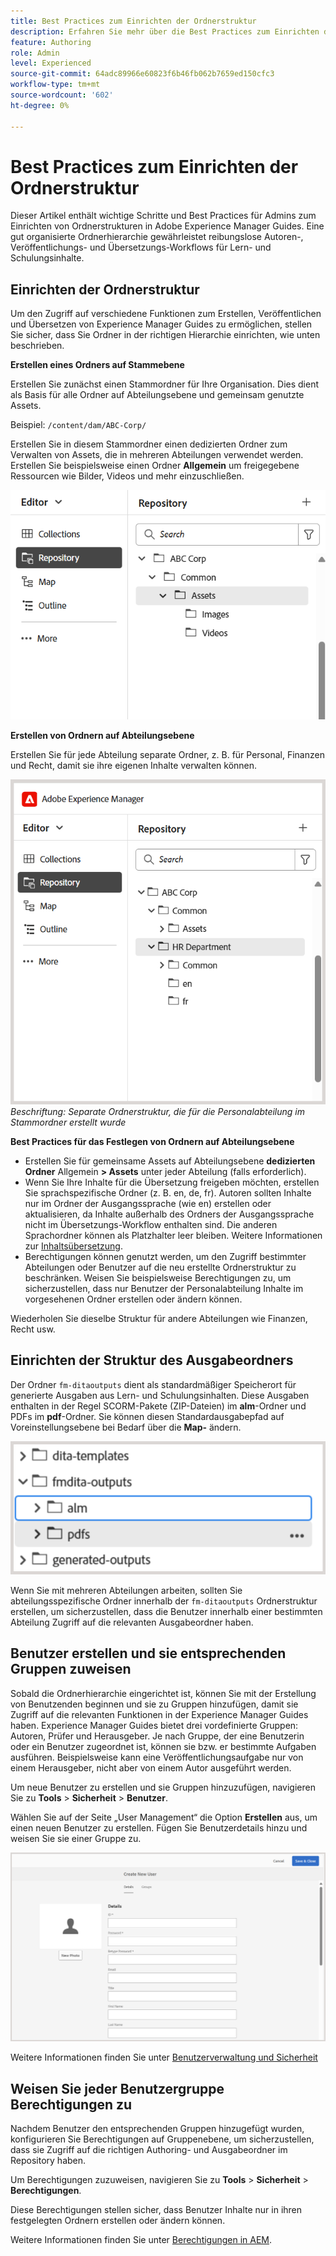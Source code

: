 ```yaml
---
title: Best Practices zum Einrichten der Ordnerstruktur
description: Erfahren Sie mehr über die Best Practices zum Einrichten der Ordnerstruktur beim Arbeiten mit Lern- und Schulungsinhalten in Experience Manager Guides.
feature: Authoring
role: Admin
level: Experienced
source-git-commit: 64adc89966e60823f6b46fb062b7659ed150cfc3
workflow-type: tm+mt
source-wordcount: '602'
ht-degree: 0%

---
```


# Best Practices zum Einrichten der Ordnerstruktur

Dieser Artikel enthält wichtige Schritte und Best Practices für Admins zum Einrichten von Ordnerstrukturen in Adobe Experience Manager Guides. Eine gut organisierte Ordnerhierarchie gewährleistet reibungslose Autoren-, Veröffentlichungs- und Übersetzungs-Workflows für Lern- und Schulungsinhalte.

## Einrichten der Ordnerstruktur

Um den Zugriff auf verschiedene Funktionen zum Erstellen, Veröffentlichen und Übersetzen von Experience Manager Guides zu ermöglichen, stellen Sie sicher, dass Sie Ordner in der richtigen Hierarchie einrichten, wie unten beschrieben.

**Erstellen eines Ordners auf Stammebene**

Erstellen Sie zunächst einen Stammordner für Ihre Organisation. Dies dient als Basis für alle Ordner auf Abteilungsebene und gemeinsam genutzte Assets.

Beispiel: `/content/dam/ABC-Corp/`

Erstellen Sie in diesem Stammordner einen dedizierten Ordner zum Verwalten von Assets, die in mehreren Abteilungen verwendet werden. Erstellen Sie beispielsweise einen Ordner **Allgemein** um freigegebene Ressourcen wie Bilder, Videos und mehr einzuschließen.

![](assets/root-level-folder.png)

**Erstellen von Ordnern auf Abteilungsebene**

Erstellen Sie für jede Abteilung separate Ordner, z. B. für Personal, Finanzen und Recht, damit sie ihre eigenen Inhalte verwalten können.

![](assets/department-level-folders.png)
*Beschriftung: Separate Ordnerstruktur, die für die Personalabteilung im Stammordner erstellt wurde*

**Best Practices für das Festlegen von Ordnern auf Abteilungsebene**

- Erstellen Sie für gemeinsame Assets auf Abteilungsebene **dedizierten Ordner** Allgemein **> Assets** unter jeder Abteilung (falls erforderlich).
- Wenn Sie Ihre Inhalte für die Übersetzung freigeben möchten, erstellen Sie sprachspezifische Ordner (z. B. en, de, fr). Autoren sollten Inhalte nur im Ordner der Ausgangssprache (wie en) erstellen oder aktualisieren, da Inhalte außerhalb des Ordners der Ausgangssprache nicht im Übersetzungs-Workflow enthalten sind. Die anderen Sprachordner können als Platzhalter leer bleiben. Weitere Informationen zur [Inhaltsübersetzung](../user-guide/translation.md).
- Berechtigungen können genutzt werden, um den Zugriff bestimmter Abteilungen oder Benutzer auf die neu erstellte Ordnerstruktur zu beschränken. Weisen Sie beispielsweise Berechtigungen zu, um sicherzustellen, dass nur Benutzer der Personalabteilung Inhalte im vorgesehenen Ordner erstellen oder ändern können.

Wiederholen Sie dieselbe Struktur für andere Abteilungen wie Finanzen, Recht usw.

## Einrichten der Struktur des Ausgabeordners

Der Ordner `fm-ditaoutputs` dient als standardmäßiger Speicherort für generierte Ausgaben aus Lern- und Schulungsinhalten. Diese Ausgaben enthalten in der Regel SCORM-Pakete (ZIP-Dateien) im **alm**-Ordner und PDFs im **pdf**-Ordner. Sie können diesen Standardausgabepfad auf Voreinstellungsebene bei Bedarf über die **Map-** ändern.

![](assets/fmdita-output-lc.png)

Wenn Sie mit mehreren Abteilungen arbeiten, sollten Sie abteilungsspezifische Ordner innerhalb der `fm-ditaoutputs` Ordnerstruktur erstellen, um sicherzustellen, dass die Benutzer innerhalb einer bestimmten Abteilung Zugriff auf die relevanten Ausgabeordner haben.

## Benutzer erstellen und sie entsprechenden Gruppen zuweisen

Sobald die Ordnerhierarchie eingerichtet ist, können Sie mit der Erstellung von Benutzenden beginnen und sie zu Gruppen hinzufügen, damit sie Zugriff auf die relevanten Funktionen in der Experience Manager Guides haben. Experience Manager Guides bietet drei vordefinierte Gruppen: Autoren, Prüfer und Herausgeber. Je nach Gruppe, der eine Benutzerin oder ein Benutzer zugeordnet ist, können sie bzw. er bestimmte Aufgaben ausführen. Beispielsweise kann eine Veröffentlichungsaufgabe nur von einem Herausgeber, nicht aber von einem Autor ausgeführt werden.

Um neue Benutzer zu erstellen und sie Gruppen hinzuzufügen, navigieren Sie zu **Tools** > **Sicherheit** > **Benutzer**.

Wählen Sie auf der Seite „User Management“ die Option **Erstellen** aus, um einen neuen Benutzer zu erstellen. Fügen Sie Benutzerdetails hinzu und weisen Sie sie einer Gruppe zu.

![](assets/create-users-page.png)

Weitere Informationen finden Sie unter [Benutzerverwaltung und Sicherheit](../cs-install-guide/user-admin-sec.md)


## Weisen Sie jeder Benutzergruppe Berechtigungen zu

Nachdem Benutzer den entsprechenden Gruppen hinzugefügt wurden, konfigurieren Sie Berechtigungen auf Gruppenebene, um sicherzustellen, dass sie Zugriff auf die richtigen Authoring- und Ausgabeordner im Repository haben.

Um Berechtigungen zuzuweisen, navigieren Sie zu **Tools** > **Sicherheit** > **Berechtigungen**.

Diese Berechtigungen stellen sicher, dass Benutzer Inhalte nur in ihren festgelegten Ordnern erstellen oder ändern können.

Weitere Informationen finden Sie unter [Berechtigungen in AEM](https://experienceleague.adobe.com/de/docs/experience-manager-65/content/security/security#permissions-in-aem).

